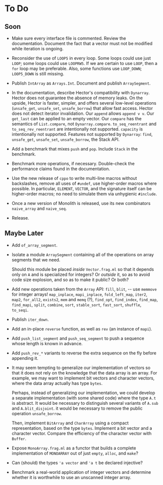 # To Do

## Soon

* Make sure every interface file is commented. Review the documentation.
  Document the fact that a vector must not be modified while iteration is
  ongoing.

* Reconsider the use of `LOOP5` in every loop.
  Some loops could use just `LOOP`; some loops could use `LOOPRW5`.
  If we are certain to use `LOOP`, then a `for` loop may be preferable.
  Also, some functions use `LOOP_DOWN`; `LOOP5_DOWN` is still missing.

* Publish `IntArray` as `Arrays.Int`.
  Document and publish `ArraySegment`.

* In the documentation, describe Hector's compatibility with `Dynarray`.
  Hector does not guarantee the absence of memory leaks.
  On the upside, Hector is faster, simpler,
  and offers several low-level operations (`unsafe_get`, `unsafe_set`, `unsafe_borrow`)
  that allow fast access.
  Hector does not detect iterator invalidation.
  Our `append` allows `append v v`.
  Our `get_last` can be applied to an empty vector.
  Our `compare` has the semantics of `List.compare`,
  not `Dynarray.compare`.
  `to_seq_reentrant` and `to_seq_rev_reentrant`
  are intentionally not supported.
  `capacity` is intentionally not supported.
  Features not supported by `Dynarray`:
  `find`, `unsafe_get`, `unsafe_set`, `unsafe_borrow`, the Stack API.

* Add a benchmark that mixes `push` and `pop`.
  Include `Stack` in the benchmark.

* Benchmark more operations, if necessary.
  Double-check the performance claims
  found in the documentation.

* Use the new release of `cppo`
  to write multi-line macros without backslashes,
  remove all uses of `#undef`,
  use higher-order macros where possible.
  In particular, `ELEMENT`, `VECTOR`, and the signature itself
  can be higher-order macros;
  no need to simulate them via unhygienic `#include`.

* Once a new version of Monolith is released,
  use its new combinators `naive_array` and `naive_seq`.

* Release.

## Maybe Later

* Add `of_array_segment`.

* Isolate a module `ArraySegment` containing all of the operations
  on array segments that we need.

  Should this module be placed *inside* `Vector.frag.ml` so
  that it depends only on `A` and is specialized for integers?
  Or *outside* it, so as to avoid code size explosion,
  and so as to make it public?
  Or both?

* Add new operations taken from the `Array` API:
  `fill`,
  `blit`, -- use `memmove` for integer arrays!
  `map_inplace`,
  `mapi_inplace`,
  `fold_left_map`,
  `iter2`,
  `map2`,
  `for_all2`,
  `exists2`,
  `mem` and `memq` (?),
  `find_opt`,
  `find_index`,
  `find_map`,
  `find_mapi`,
  `split`,
  `combine`,
  `sort`,
  `stable_sort`,
  `fast_sort`,
  `shuffle`,
  `to_seqi`.

* Publish `iter_down`.

* Add an in-place `reverse` function,
  as well as `rev` (an instance of `mapi`).

* Add `push_list_segment` and `push_seq_segment`
  to push a sequence whose length is known in advance.

* Add `push_rev_*` variants to reverse the extra sequence
  on the fly before appending it.

* It may seem tempting to generalize our implementation of vectors so that it
  does not rely on the knowledge that the data array is an array. For example,
  we may want to implement bit vectors and character vectors, where the data
  array actually has type `bytes`.

  Perhaps, instead of generalizing our implementation, we could develop a
  separate implementation (with some shared code) where the type `A.t` is
  abstract. It would be necessary to distinguish several variants of `A.sub`
  and `A.blit_disjoint`. it would be necessary to remove the public operation
  `unsafe_borrow`.

  Then, implement `BitArray` and `CharArray` using a compact representation,
  based on the type `bytes`. Implement a bit vector and a character vector.
  Compare the efficiency of the character vector with `Buffer`.

* Expose `MonoArray.frag.ml` as a functor that builds a complete
  implementation of `MONOARRAY` out of just `empty`, `alloc`, and
  `make`?

* Can (should) the types `'a vector` and `'a t` be declared injective?

* Benchmark a real-world application of integer vectors and determine
  whether it is worthwhile to use an unscanned integer array.
